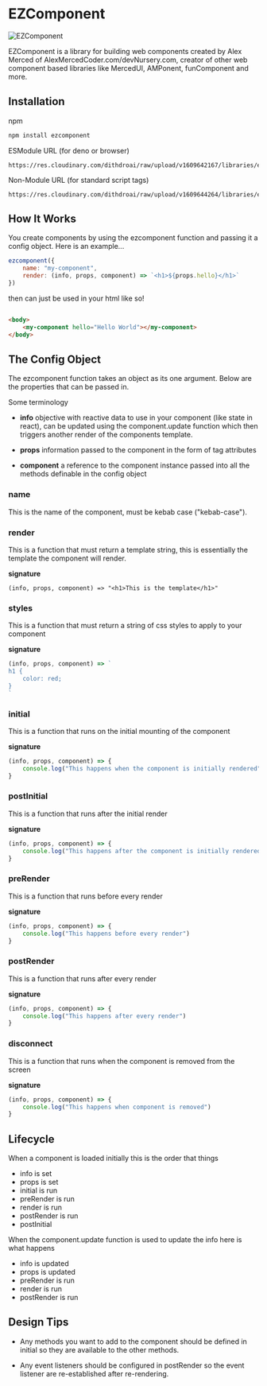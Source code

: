 # EZComponent

![EZComponent](https://i.imgur.com/QCKq3Jks.jpg)

EZComponent is a library for building web components created by Alex Merced of AlexMercedCoder.com/devNursery.com, creator of other web component based libraries like MercedUI, AMPonent, funComponent and more. 


## Installation

npm 

```bash
npm install ezcomponent
```

ESModule URL (for deno or browser)

```
https://res.cloudinary.com/dithdroai/raw/upload/v1609642167/libraries/ezcompmodule_p8vfdl.js
```

Non-Module URL (for standard script tags)

```
https://res.cloudinary.com/dithdroai/raw/upload/v1609644264/libraries/ezcomp_c67pm6.js
```


## How It Works

You create components by using the ezcomponent function and passing it a config object. Here is an example...

```js
ezcomponent({
    name: "my-component",
    render: (info, props, component) => `<h1>${props.hello}</h1>`
})

```

then can just be used in your html like so!

```html

<body>
    <my-component hello="Hello World"></my-component>
</body>

```

## The Config Object

The ezcomponent function takes an object as its one argument. Below are the properties that can be passed in.

Some terminology

- **info** objective with reactive data to use in your component (like state in react), can be updated using the component.update function which then triggers another render of the components template.

- **props** information passed to the component in the form of tag attributes

- **component** a reference to the component instance passed into all the methods definable in the config object

### name

This is the name of the component, must be kebab case ("kebab-case").

### render

This is a function that must return a template string, this is essentially the template the component will render.

**signature**

```(info, props, component) => "<h1>This is the template</h1>"```

### styles

This is a function that must return a string of css styles to apply to your component

**signature**

```js
(info, props, component) => `
h1 {
    color: red;
}
`
```

### initial

This is a function that runs on the initial mounting of the component

**signature**

```js
(info, props, component) => {
    console.log("This happens when the component is initially rendered")
}
```

### postInitial

This is a function that runs after the initial render

**signature**

```js
(info, props, component) => {
    console.log("This happens after the component is initially rendered")
}
```

### preRender

This is a function that runs before every render

**signature**

```js
(info, props, component) => {
    console.log("This happens before every render")
}
```


### postRender

This is a function that runs after every render

**signature**

```js
(info, props, component) => {
    console.log("This happens after every render")
}
```

### disconnect

This is a function that runs when the component is removed from the screen

**signature**

```js
(info, props, component) => {
    console.log("This happens when component is removed")
}
```

## Lifecycle

When a component is loaded initially this is the order that things

- info is set
- props is set
- initial is run
- preRender is run
- render is run
- postRender is run
- postInitial

When the component.update function is used to update the info here is what happens

- info is updated
- props is updated
- preRender is run
- render is run
- postRender is run

## Design Tips

- Any methods you want to add to the component should be defined in initial so they are available to the other methods.

- Any event listeners should be configured in postRender so the event listener are re-established after re-rendering.